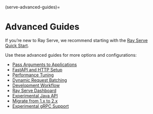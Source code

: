 (serve-advanced-guides)=
# Advanced Guides

If you’re new to Ray Serve, we recommend starting with the [Ray Serve Quick Start](getting_started).

Use these advanced guides for more options and configurations:
- [Pass Arguments to Applications](app-builder-guide)
- [FastAPI and HTTP Setup](serve-set-up-fastapi-http)
- [Performance Tuning](serve-perf-tuning)
- [Dynamic Request Batching](serve-performance-batching-requests)
- [Development Workflow](serve-dev-workflow)
- [Ray Serve Dashboard](dash-serve-view)
- [Experimental Java API](serve-java-api)
- [Migrate from 1.x to 2.x](serve-migration)
- [Experimental gRPC Support](serve-direct-ingress)
